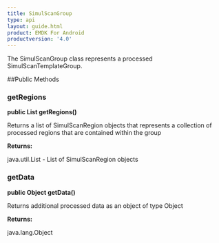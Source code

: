 ```yaml
---
title: SimulScanGroup
type: api
layout: guide.html
product: EMDK For Android
productversion: '4.0'
---
```



The SimulScanGroup class represents a processed SimulScanTemplateGroup.

##Public Methods

### getRegions

**public List getRegions()**

Returns a list of SimulScanRegion objects that represents a collection of processed regions
 	that are contained within the group

**Returns:**

java.util.List - List of SimulScanRegion objects

### getData

**public Object getData()**

Returns additional processed data as an object of type Object

**Returns:**

java.lang.Object












